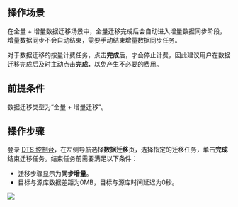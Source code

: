 
## 操作场景
在全量 + 增量数据迁移场景中，全量迁移完成后会自动进入增量数据同步阶段，增量数据同步不会自动结束，需要手动结束增量数据同步任务。 

对于数据迁移的按量计费任务，点击**完成**后，才会停止计费，因此建议用户在数据迁移完成后及时主动点击**完成**，以免产生不必要的费用。

## 前提条件
数据迁移类型为“全量 + 增量迁移”。 

## 操作步骤
登录 [DTS 控制台](https://console.cloud.tencent.com/dts/migration)，在左侧导航选择**数据迁移**页，选择指定的迁移任务，单击**完成**结束迁移任务。结束任务前需要满足以下条件：
 - 迁移步骤显示为**同步增量**。
 - 目标与源库数据差距为0MB，目标与源库时间延迟为0秒。

![](https://main.qcloudimg.com/raw/7020f88b81f000f2eaa84f1a1279bc5d.png)

